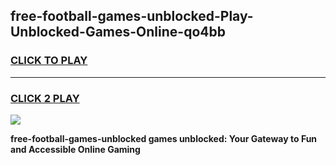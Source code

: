 
## free-football-games-unblocked-Play-Unblocked-Games-Online-qo4bb
<h3>
<a href="https://premium76.site?title=free-football-games-unblocked&ref=25A">CLICK TO PLAY</a></h3>
<hr>

<h3>
<a href="https://premium76.site?title=free-football-games-unblocked&ref=25A">CLICK 2 PLAY</a>
  
</h3>

<a href="https://premium76.site?title=free-football-games-unblocked&ref=25A"><img src="https://clearcache.store/games.png"></a>


**free-football-games-unblocked games unblocked: Your Gateway to Fun and Accessible Online Gaming**

